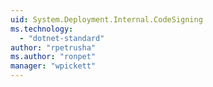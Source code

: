```yaml
---
uid: System.Deployment.Internal.CodeSigning
ms.technology: 
  - "dotnet-standard"
author: "rpetrusha"
ms.author: "ronpet"
manager: "wpickett"
---
```

